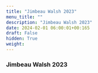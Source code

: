 ```yaml
---
title: "Jimbeau Walsh 2023"
menu_title: ""
description: "Jimbeau Walsh 2023"
date: 2024-02-01 06:00:01+00:165
draft: False
hidden: True
weight:
---
```

### Jimbeau Walsh 2023


